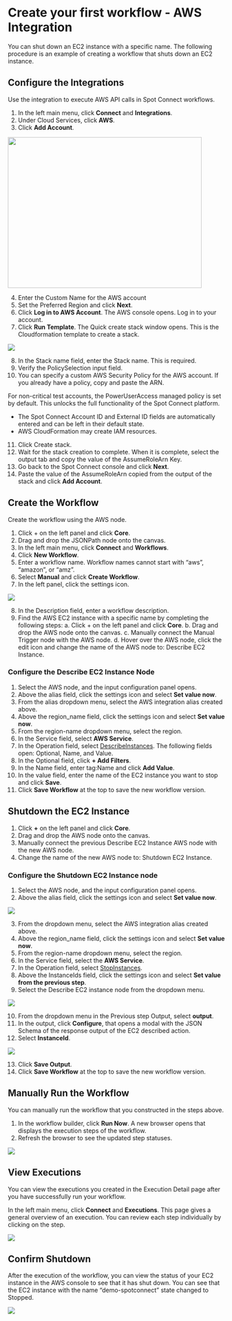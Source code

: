 # Create your first workflow - AWS Integration

You can shut down an EC2 instance with a specific name. The following procedure is an example of creating a workflow that shuts down an EC2 instance.

## Configure the Integrations

Use the integration to execute AWS API calls in Spot Connect workflows.

1. In the left main menu, click **Connect** and **Integrations**.
2. Under Cloud Services, click **AWS**.
3. Click **Add Account**.

<img src="/spot-connect/_media/create-wrkflw-aws-1.png" width="450" height="350" />

4. Enter the Custom Name for the AWS account
5. Set the Preferred Region and click **Next**.
6. Click **Log in to AWS Account**. The AWS console opens. Log in to your account.
7. Click **Run Template**. The Quick create stack window opens. This is the Cloudformation template to create a stack.

<img src="/spot-connect/_media/create-wrkflw-aws-2.png" />

8. In the Stack name field, enter the Stack name. This is required.
9. Verify the PolicySelection input field.
10. You can specify a custom AWS Security Policy for the AWS account. If you already have a policy, copy and paste the ARN.

For non-critical test accounts, the PowerUserAccess managed policy is set by default. This unlocks the full functionality of the Spot Connect platform.

- The Spot Connect Account ID and External ID fields are automatically entered and can be left in their default state.
- AWS CloudFormation may create IAM resources.

11. Click Create stack.
12. Wait for the stack creation to complete. When it is complete, select the output tab and copy the value of the AssumeRoleArn Key.
13. Go back to the Spot Connect console and click **Next**.
14. Paste the value of the AssumeRoleArn copied from the output of the stack and click **Add Account**.

## Create the Workflow

Create the workflow using the AWS node.

1. Click + on the left panel and click **Core**.
2. Drag and drop the JSONPath node onto the canvas.
3. In the left main menu, click **Connect** and **Workflows**.
4. Click **New Workflow**.
5. Enter a workflow name. Workflow names cannot start with “aws”, “amazon”, or “amz”.
6. Select **Manual** and click **Create Workflow**.
7. In the left panel, click the settings icon.

<img src="/spot-connect/_media/create-wrkflw-spot-6.png" />

8. In the Description field, enter a workflow description.
9. Find the AWS EC2 instance with a specific name by completing the following steps:
   a. Click + on the left panel and click **Core**.
   b. Drag and drop the AWS node onto the canvas.
   c. Manually connect the Manual Trigger node with the AWS node.
   d. Hover over the AWS node, click the edit icon and change the name of the AWS node to: Describe EC2 Instance.

### Configure the Describe EC2 Instance Node

1. Select the AWS node, and the input configuration panel opens.
2. Above the alias field, click the settings icon and select **Set value now**.
3. From the alias dropdown menu, select the AWS integration alias created above.
4. Above the region_name field, click the settings icon and select **Set value now**.
5. From the region-name dropdown menu, select the region.
6. In the Service field, select **AWS Service**.
7. In the Operation field, select [DescribeInstances](https://boto3.amazonaws.com/v1/documentation/api/latest/reference/services/ec2/client/describe_instances.html#). The following fields open: Optional, Name, and Value.
8. In the Optional field, click **+ Add Filters**.
9. In the Name field, enter tag:Name and click **Add Value**.
10. In the value field, enter the name of the EC2 instance you want to stop and click **Save**.
11. Click **Save Workflow** at the top to save the new workflow version.

## Shutdown the EC2 Instance

1. Click **+** on the left panel and click **Core**.
2. Drag and drop the AWS node onto the canvas.
3. Manually connect the previous Describe EC2 Instance AWS node with the new AWS node.
4. Change the name of the new AWS node to: Shutdown EC2 Instance.

### Configure the Shutdown EC2 Instance node

1. Select the AWS node, and the input configuration panel opens.
2. Above the alias field, click the settings icon and select **Set value now**.

<img src="/spot-connect/_media/create-wrkflw-aws-3.png" />

3. From the dropdown menu, select the AWS integration alias created above.
4. Above the region_name field, click the settings icon and select **Set value now**.
5. From the region-name dropdown menu, select the region.
6. In the Service field, select the **AWS Service**.
7. In the Operation field, select [StopInstances](https://boto3.amazonaws.com/v1/documentation/api/latest/reference/services/ec2/client/stop_instances.html#).
8. Above the InstanceIds field, click the settings icon and select **Set value from the previous step**.
9. Select the Describe EC2 instance node from the dropdown menu.

<img src="/spot-connect/_media/create-wrkflw-aws-4.png" />

10. From the dropdown menu in the Previous step Output, select **output**.
11. In the output, click **Configure**, that opens a modal with the JSON Schema of the response output of the EC2 described action.
12. Select **InstanceId**.

<img src="/spot-connect/_media/create-wrkflw-aws-5.png" />

13. Click **Save Output**.
14. Click **Save Workflow** at the top to save the new workflow version.

## Manually Run the Workflow

You can manually run the workflow that you constructed in the steps above.

1. In the workflow builder, click **Run Now**. A new browser opens that displays the execution steps of the workflow.
2. Refresh the browser to see the updated step statuses.

<img src="/spot-connect/_media/create-wrkflw-aws-7.png" />

## View Executions

You can view the executions you created in the Execution Detail page after you have successfully run your workflow.

In the left main menu, click **Connect** and **Executions**. This page gives a general overview of an execution. You can review each step individually by clicking on the step.

<img src="/spot-connect/_media/create-wrkflw-aws-8.png" />

## Confirm Shutdown

After the execution of the workflow, you can view the status of your EC2 instance in the AWS console to see that it has shut down. You can see that the EC2 instance with the name “demo-spotconnect” state changed to Stopped.

<img src="/spot-connect/_media/create-wrkflw-aws-9.png" />
